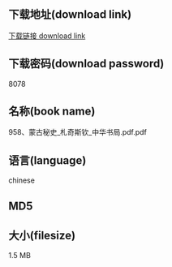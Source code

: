 ## 下载地址(download link)
[下载链接 download link](https://voluble-croquembouche-d321dc.netlify.app/?s=958%E3%80%81%E8%92%99%E5%8F%A4%E7%A7%98%E5%8F%B2_%E6%9C%AD%E5%A5%87%E6%96%AF%E9%92%A6_%E4%B8%AD%E5%8D%8E%E4%B9%A6%E5%B1%80.pdf)

## 下载密码(download password)
8078

## 名称(book name)
958、蒙古秘史_札奇斯钦_中华书局.pdf.pdf

## 语言(language)
chinese

## MD5


## 大小(filesize)
1.5 MB
